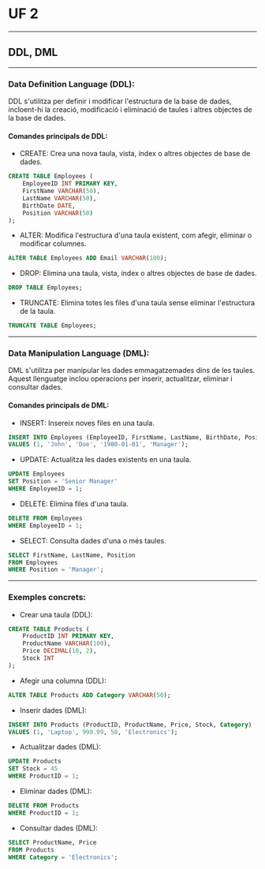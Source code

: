 # UF 2

***

## DDL, DML 

***

### Data Definition Language (DDL): 
DDL s'utilitza per definir i modificar l'estructura de la base de dades, incloent-hi la creació, modificació i eliminació de taules i altres objectes de la base de dades.

#### Comandes principals de DDL:

* CREATE: Crea una nova taula, vista, índex o altres objectes de base de dades.
```sql
CREATE TABLE Employees (
    EmployeeID INT PRIMARY KEY,
    FirstName VARCHAR(50),
    LastName VARCHAR(50),
    BirthDate DATE,
    Position VARCHAR(50)
);
```

* ALTER: Modifica l'estructura d'una taula existent, com afegir, eliminar o modificar columnes.

```sql
ALTER TABLE Employees ADD Email VARCHAR(100);
```

* DROP: Elimina una taula, vista, índex o altres objectes de base de dades.

```sql
DROP TABLE Employees;
```

* TRUNCATE: Elimina totes les files d'una taula sense eliminar l'estructura de la taula.
```sql
TRUNCATE TABLE Employees;
```

***

### Data Manipulation Language (DML):
DML s'utilitza per manipular les dades emmagatzemades dins de les taules. Aquest llenguatge inclou operacions per inserir, actualitzar, eliminar i consultar dades.

#### Comandes principals de DML:

* INSERT: Insereix noves files en una taula.
```sql
INSERT INTO Employees (EmployeeID, FirstName, LastName, BirthDate, Position)
VALUES (1, 'John', 'Doe', '1980-01-01', 'Manager');
```

* UPDATE: Actualitza les dades existents en una taula.
```sql
UPDATE Employees
SET Position = 'Senior Manager'
WHERE EmployeeID = 1;
```

* DELETE: Elimina files d'una taula.
```sql
DELETE FROM Employees
WHERE EmployeeID = 1;
```

* SELECT: Consulta dades d'una o més taules.
```sql
SELECT FirstName, LastName, Position
FROM Employees
WHERE Position = 'Manager';
```

***

### Exemples concrets:

* Crear una taula (DDL):
```sql
CREATE TABLE Products (
    ProductID INT PRIMARY KEY,
    ProductName VARCHAR(100),
    Price DECIMAL(10, 2),
    Stock INT
);
```

* Afegir una columna (DDL):
```sql
ALTER TABLE Products ADD Category VARCHAR(50);
```

* Inserir dades (DML):
```sql
INSERT INTO Products (ProductID, ProductName, Price, Stock, Category)
VALUES (1, 'Laptop', 999.99, 50, 'Electronics');
```

* Actualitzar dades (DML):
```sql
UPDATE Products
SET Stock = 45
WHERE ProductID = 1;
```

* Eliminar dades (DML):
```sql
DELETE FROM Products
WHERE ProductID = 1;
```

* Consultar dades (DML):
```sql
SELECT ProductName, Price
FROM Products
WHERE Category = 'Electronics';
```
